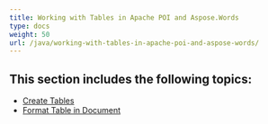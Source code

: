 ```yaml
---
title: Working with Tables in Apache POI and Aspose.Words
type: docs
weight: 50
url: /java/working-with-tables-in-apache-poi-and-aspose-words/
---
```


## This section includes the following topics:

- [Create Tables](https://docs.aspose.com/words/java/create-tables/)
- [Format Table in Document](https://docs.aspose.com/words/java/format-table-in-document/)
